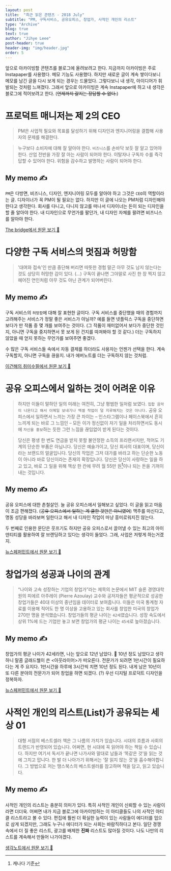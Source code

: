 ```yaml
---
layout: post
title:  "최근 읽은 콘텐츠 - 2018 July"
subtitle: "PM, 구독서비스, 공유오피스, 창업가, 사적인 개인의 리스트"
type: "Archive"
blog: true
text: true
author: "Jihye Leee"
post-header: true
header-img: "img/header.jpg"
order: 5
---
```


앞으로 아카이빙할 콘텐츠를 블로그에 올려보려고 한다. 지금까지 아카이빙은 주로 Instapaper를 사용했다. 메모 기능도 사용했다. 하지만 새로운 글이 계속 쌓이다보니 메모를 남긴 글을 다시 보게 되는 경우는 드물었다. 그렇다보니 내 생각, 아이디어가 휘발되는 것처럼 느껴졌다. 그래서 앞으로 아카이빙은 계속 Instapaper에 하고 내 생각은 블로그에 적어보려고 한다. (~~언제까지 갈지는 장담할 수 없다.~~)

# 프로덕트 매니저는 제 2의 CEO

> PM은 사업적 필요와 목표를 달성하기 위해 디자인과 엔지니어링을 결합해 사용자의 문제를 해결한다.

> 누구보다 소비자에 대해 잘 알아야 한다. `비즈니스`를 손바닥 보듯 잘 알고 있어야 한다. 산업 전반을 가장 잘 아는 사람이 되어야 한다. 이탈자나 구독자 수를 즉각 답할 수 있어야 한다. 위험을 감수하고 발명하는 사람이 되어야 한다.

## My memo ✍️

`PM`은 다방면, 비즈니스, 디자인, 엔지니어링 모두를 알아야 하고 그것은  `CEO`의 역할이라는 글. 디자이너가 꼭 PM이 될 필요는 없다. 하지만 이 글에 나오는 PM처럼 디자인해야 한다고 생각한다. 회사를 다니고, 다니지 않고를 떠나서 디자이너는 돈이 되는 디자인을 할 줄 알아야 한다. 내 디자인으로 무언가를 팔던가, 내 디자인 자체를 팔려면 비즈니스를 알아야 한다.

[The bridge에서 원문 보기 🔗](http://bridge.500startups.co.kr/%ED%94%84%EB%A1%9C%EB%8D%95%ED%8A%B8-%EB%A7%A4%EB%8B%88%EC%A0%80%EB%8A%94-%EC%A0%9C2%EC%9D%98-ceo/)

# 다양한 구독 서비스의 멋짐과 허망함

> '대여와 접속'인 만큼 중단해 버리면 따뜻한 경험 말곤 아무 것도 남지 않는다는 것도 상당히 허망한 감이 있다. (...) 구독이 끝나면 그야말로 사진 한 장 찍지 않고 헤어진 연인처럼 아무 것도 아닌 관계가 되어버린다.

## My memo ✍️

구독 서비스의 `허망함`에 대해 잘 표현한 글이다. 구독 서비스를 중단했을 때의 경험까지 고려해주는 서비스가 정말 좋은 서비스가 아닐까? 예를 들면 넷플릭스 구독을 중단하면 보다가 만 작품 중 몇 개를 보여주는 것이다. (그 작품이 재미없어서 보다가 중단한 것인지, 아니면 구독을 중지하면서 못 보게 된 건지를 따져봐야 할 것 같다.) 더는 구독하지 않았을 때 얻지 못하는 무언가를 보여주면 좋겠다.

수 많은 구독 서비스들 속에서 자동 결제를 하더라도 사용자는 언젠가 선택을 한다. 계속 구독할지, 아니면 구독을 끊을지. 내가 에버노트를 더는 구독하지 않는 것처럼.

[이건해의 취미수필에서 원문 보기 🔗](https://brunch.co.kr/@memocaptain/44)

# 공유 오피스에서 일하는 것이 어려운 이유

> 하지만 이들이 말하던 일의 미래는 여전히, 그냥 평범한 일처럼 보였다. `힙합 음악이 나온다고 해서 이메일 보내기나 엑셀 작업이 덜 지루해지는 것은 아니다.` 공유 오피스에서 일하면서 느끼는 가장 큰 차이는 – 인스타그램이나 페이스북에서 흔히 느끼게 되는 바로 그 느낌인 – 모든 이가 정신없이 자기 일을 처리하면서도 동시에 `자신을 홍보`하는 듯한 그런 느낌을 끊임없이 받게 된다는 것이다.

> 당신은 평생 한 번도 연금을 받지 못할 불안정한 소득의 프리랜서지만, 적어도 기계의 단순한 부품은 아닙니다. 당신은 예술가이고, 당신 회사의 대표이며, 당신이라는 브랜드의 얼굴입니다. 당신의 작업은 그저 대가를 바라고 하는 단순한 노동이 아니라 바로 당신이라는 존재의 확장입니다. 당신은 당신이 사랑하는 일을 하고 있고, 바로 그 일을 위해 책상 한 칸에 무려 월 55만 원[^1]이나 되는 돈을 기꺼이 내는 것입니다.

## My memo ✍️

공유 오피스에 대한 촌철살인. 늘 공유 오피스에서 일해보고 싶었다. 이 글을 읽고 마음이 조금 편해졌다. (~~공유 오피스에서 일하는 게 쿨한 것만은 아니였어~~) 맥주를 마신다고, 명동 성당을 바라보며 일한다고 해서 내 디자인 작업이 마냥 흥미로워지진 않는다.

두 번째로 인용한 문단은 웃프기도 하지만 공유 오피스로서 끌어낼 수 있는 최고의 아이덴티티를 활용하여 잘 브랜딩하고 있다는 생각이 들었다. 그래, 사업은 저렇게 하는거겠지.

[^1]: 캐나다 기준

[뉴스페퍼민트에서 원문 보기 🔗](http://newspeppermint.com/2018/04/19/m-wework/)

# 창업가의 성공과 나이의 관계

> “나이와 고속 성장하는 기업의 창업가”라는 제목의 논문에서 MIT 슬론 경영대학원의 피에르 아주레이 (Pierre Azoulay) 교수와 공저자들은 평균적으로 성공한 창업가들은 40대 이상의 중년임을 데이터로 보여줍니다. 이들은 미국 통계청 자료를 이용해 적어도 한 명 이상을 고용하고 있는 회사를 창업한 미국의 창업가 270만 명을 분석했습니다. 창업가들의 평균 나이는 `42세`였습니다. 성장 속도에서 상위 1%에 드는 기업만 놓고 보면 창업가의 평균 나이는 `45세`로 높아졌습니다.

## My memo ✍️

창업가의 평균 나이가 42세라면, 나는 앞으로 12년 남았다. 🤔 10년 정도 남았다고 생각하니 말콤 글래드웰이 쓴 <아웃라이어>가 떠오른다. 전문가가 되려면 1만시간이 필요하다는 게 주 요지다. 1만시간을 하루에 3시간씩 치면 10년 정도 된다. 내게 남은 10년이 또 다른 분야의 전문가가 되어 창업을 하면 되겠다. (?) 우선 디지털 프로덕트 디자인을 정복하자.

[뉴스페퍼민트에서 원문 보기 🔗](http://newspeppermint.com/2018/07/12/entrepreneursandage/)

# 사적인 개인의 리스트(List)가 공유되는 세상 01

> 대형 서점의 베스트셀러 책은 그 나름의 가치가 있습니다. 시대의 흐름과 사회의 트렌드가 반영되어 있습니다. 어쩌면, 현 시대에 꼭 읽어야 하는 책일 수 있습니다. 하지만 여기서 독서가 끝나면 나가사와 말대로 남들과 ‘똑같은 것’을 읽는 것에 그치고 맙니다. 한 발 더 나아가기 위해서는 ‘잘 읽지 않는 것’을 흡수해야합니다. 그 방법으로 저는 땡스북스의 베스트셀러를 참고하며 책을 담고, 읽고 있습니다.

## My memo ✍️

사적인 개인의 리스트는 충분히 의미가 있다. 특히 사적인 개인이 신뢰할 수 있는 사람이라면 더더욱. 어쩌면 내가 지금 블로그에 아카이빙하는 이 아티클들도 나의 사적인 아티클 리스트라고 볼 수 있다. 편집에 훨씬 더 확실한 능력이 있는 사람들이 에디터를 업으로 삼게 되겠지만, 그래도 누구나 에디터가 되는 사회는 바람직하다고 본다. 일단 경쟁 속에서 더 질 좋은 리스트, 광고를 배제한 **진짜** 리스트도 많아질 것이다. 나도 나만의 리스트를 계속해서 만들어 나가야겠다.

[생각노트에서 원문 보기 🔗](https://insidestory.kr/20485)